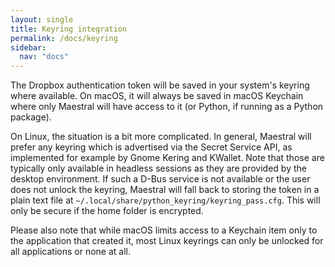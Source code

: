 ```yaml
---
layout: single
title: Keyring integration
permalink: /docs/keyring
sidebar:
  nav: "docs"
---
```


The Dropbox authentication token will be saved in your system's keyring where available.
On macOS, it will always be saved in macOS Keychain where only Maestral will have access
to it (or Python, if running as a Python package).

On Linux, the situation is a bit more complicated. In general, Maestral will prefer any
keyring which is advertised via the Secret Service API, as implemented for example by
Gnome Kering and KWallet. Note that those are typically only available in headless
sessions as they are provided by the desktop environment. If such a D-Bus service is not
available or the user does not unlock the keyring, Maestral will fall back to storing
the token in a plain text file at `~/.local/share/python_keyring/keyring_pass.cfg`. This
will only be secure if the home folder is encrypted.

Please also note that while macOS limits access to a Keychain item only to the
application that created it, most Linux keyrings can only be unlocked for all
applications or none at all.
